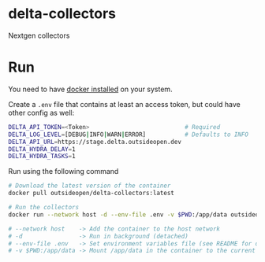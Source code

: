 # delta-collectors
Nextgen collectors

# Run

You need to have [docker installed](https://docs.docker.com/engine/install/) on your system.

Create a `.env` file that contains at least an access token, but could have other config as well:

```bash
DELTA_API_TOKEN=<Token>                           # Required
DELTA_LOG_LEVEL=[DEBUG|INFO|WARN|ERROR]           # Defaults to INFO
DELTA_API_URL=https://stage.delta.outsideopen.dev
DELTA_HYDRA_DELAY=1
DELTA_HYDRA_TASKS=1
```

Run using the following command

```bash
# Download the latest version of the container
docker pull outsideopen/delta-collectors:latest

# Run the collectors
docker run --network host -d --env-file .env -v $PWD:/app/data outsideopen/delta-collectors:latest

# --network host    -> Add the container to the host network
# -d                -> Run in background (detached)
# --env-file .env   -> Set environment variables file (see README for details)
# -v $PWD:/app/data -> Mount /app/data in the container to the current directory on the host
```
